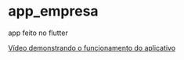 # app_empresa
app feito no flutter

[Vídeo demonstrando o funcionamento do aplicativo]([URL-do-seu-vídeo](https://drive.google.com/file/d/141lOgj87gUiYejuwJmdOKS54WSqzsBYY/view?usp=drive_link))
